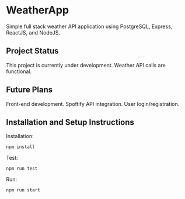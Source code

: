 # WeatherApp

Simple full stack weather API application using PostgreSQL, Express, ReactJS, and NodeJS.

## Project Status

This project is currently under development. Weather API calls are functional.

## Future Plans

Front-end development. Spoftify API integration. User login/registration.

## Installation and Setup Instructions

Installation:

`npm install`

Test:

`npm run test`

Run:

`npm run start`
